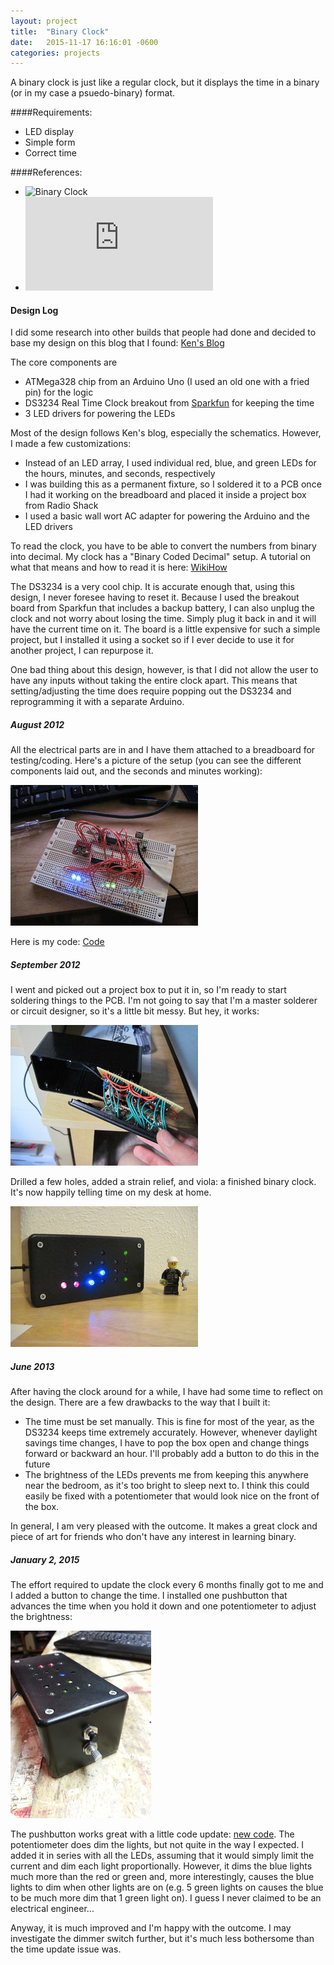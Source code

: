 ```yaml
---
layout: project
title:  "Binary Clock"
date:   2015-11-17 16:16:01 -0600
categories: projects
---
```


A binary clock is just like a regular clock, but it displays the time in a binary (or in my case a psuedo-binary) format.

####Requirements:

* LED display
* Simple form
* Correct time

####References:

* ![Binary Clock](http://en.wikipedia.org/wiki/Binary_clock)
* ![Ken\'s Blog](http://blog.thelifeofkenneth.com/2010_02_01_archive.html)


#### Design Log
I did some research into other builds that people had done and decided to base my design on this blog that I found: [Ken\'s Blog](http://blog.thelifeofkenneth.com/2010_02_01_archive.html)

The core components are

* ATMega328 chip from an Arduino Uno (I used an old one with a fried pin) for the logic
* DS3234 Real Time Clock breakout from [Sparkfun](https://www.sparkfun.com/products/10160) for keeping the time
* 3 LED drivers for powering the LEDs

Most of the design follows Ken\'s blog, especially the schematics. However, I made a few customizations:

* Instead of an LED array, I used individual red, blue, and green LEDs for the hours, minutes, and seconds, respectively
* I was building this as a permanent fixture, so I soldered it to a PCB once I had it working on the breadboard and placed it inside a project box from Radio Shack
* I used a basic wall wort AC adapter for powering the Arduino and the LED drivers

To read the clock, you have to be able to convert the numbers from binary into decimal. My clock has a \"Binary Coded Decimal\" setup. A tutorial on what that means and how to read it is here: [WikiHow](http://www.wikihow.com/Read-a-Binary-Clock)

The DS3234 is a very cool chip. It is accurate enough that, using this design, I never foresee having to reset it. Because I used the breakout board from Sparkfun that includes a backup battery, I can also unplug the clock and not worry about losing the time. Simply plug it back in and it will have the current time on it. The board is a little expensive for such a simple project, but I installed it using a socket so if I ever decide to use it for another project, I can repurpose it.

One bad thing about this design, however, is that I did not allow the user to have any inputs without taking the entire clock apart. This means that setting/adjusting the time does require popping out the DS3234 and reprogramming it with a separate Arduino.

##### August 2012
All the electrical parts are in and I have them attached to a breadboard for testing/coding. Here\'s a picture of the setup (you can see the different components laid out, and the seconds and minutes working):

![](/pictures/Clock_Breadboard.jpg)

Here is my code: [Code](/resources/Clock_Run.ino)

##### September 2012
I went and picked out a project box to put it in, so I\'m ready to start soldering things to the PCB. I\'m not going to say that I\'m a master solderer or circuit designer, so it\'s a little bit messy. But hey, it works:

![](/pictures/Clock_Guts.jpg)

Drilled a few holes, added a strain relief, and viola: a finished binary clock. It\'s now happily telling time on my desk at home.

![](/pictures/Clock_Final.jpg)

##### June 2013
After having the clock around for a while, I have had some time to reflect on the design. There are a few drawbacks to the way that I built it:

* The time must be set manually. This is fine for most of the year, as the DS3234 keeps time extremely accurately. However, whenever daylight savings time changes, I have to pop the box open and change things forward or backward an hour. I\'ll probably add a button to do this in the future
* The brightness of the LEDs prevents me from keeping this anywhere near the bedroom, as it\'s too bright to sleep next to. I think this could easily be fixed with a potentiometer that would look nice on the front of the box.

In general, I am very pleased with the outcome. It makes a great clock and piece of art for friends who don\'t have any interest in learning binary.

##### January 2, 2015

The effort required to update the clock every 6 months finally got to me and I added a button to change the time. I installed one pushbutton that advances the time when you hold it down and one potentiometer to adjust the brightness:

![](/pictures/ClockButtons.png)

The pushbutton works great with a little code update: [new code](/resources/Clock_Run_Update.ino). The potentiometer does dim the lights, but not quite in the way I expected. I added it in series with all the LEDs, assuming that it would simply limit the current and dim each light proportionally. However, it dims the blue lights much more than the red or green and, more interestingly, causes the blue lights to dim when other lights are on (e.g. 5 green lights on causes the blue to be much more dim that 1 green light on). I guess I never claimed to be an electrical engineer\...

Anyway, it is much improved and I\'m happy with the outcome. I may investigate the dimmer switch further, but it\'s much less bothersome than the time update issue was.

